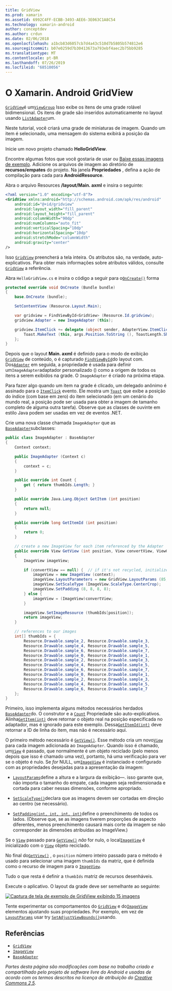```yaml
---
title: GridView
ms.prod: xamarin
ms.assetid: 6992C4FF-ECBB-3493-AEE6-3E063C1A8C54
ms.technology: xamarin-android
author: conceptdev
ms.author: crdun
ms.date: 02/06/2018
ms.openlocfilehash: a1bcb83d6057cb7d4a43c510d7b5805b574812e6
ms.sourcegitcommit: b07e0259d7b30413673a793ebf4aec2b75bb9285
ms.translationtype: MT
ms.contentlocale: pt-BR
ms.lasthandoff: 07/26/2019
ms.locfileid: "68510056"
---
```

# <a name="xamarinandroid-gridview"></a>O Xamarin. Android GridView

[`GridView`](xref:Android.Widget.GridView)é um[`ViewGroup`](xref:Android.Views.ViewGroup)
Isso exibe os itens de uma grade rolável bidimensional. Os itens de grade são inseridos automaticamente no layout usando [`ListAdapter`](xref:Android.App.ListActivity.ListAdapter)um.

Neste tutorial, você criará uma grade de miniaturas de imagem. Quando um item é selecionado, uma mensagem do sistema exibirá a posição da imagem.

Inicie um novo projeto chamado **HelloGridView**.

Encontre algumas fotos que você gostaria de usar ou [Baixe essas imagens de exemplo](https://developer.android.com/shareables/sample_images.zip). Adicione os arquivos de imagem ao diretório de **recursos/empates** do projeto. Na janela **Propriedades** , defina a ação de compilação para cada para **AndroidResource**.

Abra o arquivo Resources **/layout/Main. axml** e insira o seguinte:

```xml
<?xml version="1.0" encoding="utf-8"?>
<GridView xmlns:android="http://schemas.android.com/apk/res/android"
    android:id="@+id/gridview"
    android:layout_width="fill_parent"
    android:layout_height="fill_parent"
    android:columnWidth="90dp"
    android:numColumns="auto_fit"
    android:verticalSpacing="10dp"
    android:horizontalSpacing="10dp"
    android:stretchMode="columnWidth"
    android:gravity="center"
/>
```

Isso [`GridView`](xref:Android.Widget.GridView) preencherá a tela inteira. Os atributos são, na verdade, auto-explicativos. Para obter mais informações sobre atributos válidos, consulte [`GridView`](xref:Android.Widget.GridView) a referência.

Abra `HelloGridView.cs` e insira o código a seguir para o[`OnCreate()`](xref:Android.App.Activity.OnCreate*)
forma

```csharp
protected override void OnCreate (Bundle bundle)
{
    base.OnCreate (bundle);

    SetContentView (Resource.Layout.Main);

    var gridview = FindViewById<GridView> (Resource.Id.gridview);
    gridview.Adapter = new ImageAdapter (this);

    gridview.ItemClick += delegate (object sender, AdapterView.ItemClickEventArgs args) {
        Toast.MakeText (this, args.Position.ToString (), ToastLength.Short).Show ();
    };
}
```

Depois que o layout **Main. axml** é definido para o modo de exibição [`GridView`](xref:Android.Widget.GridView) de conteúdo, o é capturado [`FindViewById`](xref:Android.App.Activity.FindViewById*)do layout com. Dos[`Adapter`](xref:Android.Widget.AdapterView.RawAdapter)
em seguida, a propriedade é usada para definir um`ImageAdapter`adaptador personalizado () como a origem de todos os itens a serem exibidos na grade. O `ImageAdapter` é criado na próxima etapa.

Para fazer algo quando um item na grade é clicado, um delegado anônimo é assinado para o [`ItemClick`](xref:Android.Widget.AdapterView.ItemClick) evento.
Ele mostra um [`Toast`](xref:Android.Widget.Toast) que exibe a posição do índice (com base em zero) do item selecionado (em um cenário do mundo real, a posição pode ser usada para obter a imagem de tamanho completo de alguma outra tarefa). Observe que as classes de ouvinte em estilo Java podem ser usadas em vez de eventos .NET.

Crie uma nova classe chamada `ImageAdapter` que as [`BaseAdapter`](xref:Android.Widget.BaseAdapter)subclasses:

```csharp
public class ImageAdapter : BaseAdapter
{
    Context context;

    public ImageAdapter (Context c)
    {
        context = c;
    }

    public override int Count {
        get { return thumbIds.Length; }
    }

    public override Java.Lang.Object GetItem (int position)
    {
        return null;
    }

    public override long GetItemId (int position)
    {
        return 0;
    }

    // create a new ImageView for each item referenced by the Adapter
    public override View GetView (int position, View convertView, ViewGroup parent)
    {
        ImageView imageView;

        if (convertView == null) {  // if it's not recycled, initialize some attributes
            imageView = new ImageView (context);
            imageView.LayoutParameters = new GridView.LayoutParams (85, 85);
            imageView.SetScaleType (ImageView.ScaleType.CenterCrop);
            imageView.SetPadding (8, 8, 8, 8);
        } else {
            imageView = (ImageView)convertView;
        }

        imageView.SetImageResource (thumbIds[position]);
        return imageView;
    }

    // references to our images
    int[] thumbIds = {
        Resource.Drawable.sample_2, Resource.Drawable.sample_3,
        Resource.Drawable.sample_4, Resource.Drawable.sample_5,
        Resource.Drawable.sample_6, Resource.Drawable.sample_7,
        Resource.Drawable.sample_0, Resource.Drawable.sample_1,
        Resource.Drawable.sample_2, Resource.Drawable.sample_3,
        Resource.Drawable.sample_4, Resource.Drawable.sample_5,
        Resource.Drawable.sample_6, Resource.Drawable.sample_7,
        Resource.Drawable.sample_0, Resource.Drawable.sample_1,
        Resource.Drawable.sample_2, Resource.Drawable.sample_3,
        Resource.Drawable.sample_4, Resource.Drawable.sample_5,
        Resource.Drawable.sample_6, Resource.Drawable.sample_7
    };
}
```

Primeiro, isso implementa alguns métodos necessários herdados [`BaseAdapter`](xref:Android.Widget.BaseAdapter)do. O construtor e a [`Count`](xref:Android.Widget.BaseAdapter.Count) Propriedade são auto-explicativos. Alinha[`GetItem(int)`](xref:Android.Widget.BaseAdapter.GetItem*)
deve retornar o objeto real na posição especificada no adaptador, mas é ignorado para este exemplo. Dessa[`GetItemId(int)`](xref:Android.Widget.BaseAdapter.GetItemId*)
deve retornar a ID de linha do item, mas não é necessário aqui.

O primeiro método necessário é [`GetView()`](xref:Android.Widget.BaseAdapter.GetView*).
Esse método cria um novo[`View`](xref:Android.Views.View)
para cada imagem adicionada ao `ImageAdapter`. Quando isso é chamado, um[`View`](xref:Android.Views.View)
é passado, que normalmente é um objeto reciclado (pelo menos depois que isso é chamado uma vez), portanto, há uma verificação para ver se o objeto é nulo. Se *for* NULL, um[`ImageView`](xref:Android.Widget.ImageView)
é instanciado e configurado com as propriedades desejadas para a apresentação da imagem:

- [`LayoutParams`](xref:Android.Views.View.LayoutParameters)define a altura e a largura da exibição&mdash;. isso garante que, não importa o tamanho do empate, cada imagem seja redimensionada e cortada para caber nessas dimensões, conforme apropriado.

- [`SetScaleType()`](xref:Android.Widget.ImageView.SetScaleType*)declara que as imagens devem ser cortadas em direção ao centro (se necessário).

- [`SetPadding(int, int, int, int)`](xref:Android.Views.View.SetPadding*)define o preenchimento de todos os lados. (Observe que, se as imagens tiverem proporções de aspecto diferentes, menos preenchimento causará mais corte da imagem se não corresponder às dimensões atribuídas ao ImageView.)

Se o [`View`](xref:Android.Views.View) passado para [`GetView()`](xref:Android.Widget.BaseAdapter.GetView*) *não* for nulo, o local[`ImageView`](xref:Android.Widget.ImageView)
é inicializado com o [`View`](xref:Android.Views.View) objeto reciclado.

No final do[`GetView()`](xref:Android.Widget.BaseAdapter.GetView*)
, o `position` número inteiro passado para o método é usado para selecionar uma imagem `thumbIds` da matriz, que é definida como o recurso de imagem para o [`ImageView`](xref:Android.Widget.ImageView).

Tudo o que resta é definir a `thumbIds` matriz de recursos desenháveis.

Execute o aplicativo. O layout da grade deve ser semelhante ao seguinte:

[![Captura de tela de exemplo de GridView exibindo 15 imagens](grid-view-images/helloviews4.png)](grid-view-images/helloviews4.png#lightbox)

Tente experimentar os comportamentos do [`GridView`](xref:Android.Widget.GridView) e do[`ImageView`](xref:Android.Widget.ImageView)
elementos ajustando suas propriedades. Por exemplo, em vez de [`LayoutParams`](xref:Android.Views.View.LayoutParameters) usar try [`SetAdjustViewBounds()`](xref:Android.Widget.ImageView.SetAdjustViewBounds*)usando.

## <a name="references"></a>Referências

- [`GridView`](xref:Android.Widget.GridView)
- [`ImageView`](xref:Android.Widget.ImageView)
- [`BaseAdapter`](xref:Android.Widget.BaseAdapter)

*Partes desta página são modificações com base no trabalho criado e compartilhado pelo projeto de software livre do Android e usadas de acordo com os termos descritos na licença de atribuição do*
[*Creative Commons 2,5*](http://creativecommons.org/licenses/by/2.5/).
